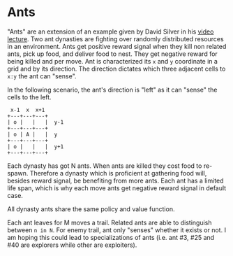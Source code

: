 # Ants
"Ants" are an extension of an example given by David Silver in his
[video lecture][david-silver-videolecture-3]. Two ant dynasties are fighting
over randomly distributed resources in an environment. Ants get positive reward
signal when they kill non related ants, pick up food, and deliver food to nest.
They get negative reward for being killed and per move. Ant is characterized
its `x` and `y` coordinate in a grid and by its direction. The direction
dictates which three adjacent cells to `x:y` the ant can "sense".

In the following scenario, the ant's direction is "left" as it can "sense" the
cells to the left.
```text
 x-1  x  x+1
+---+---+---+
| o |   |   |  y-1
+---+---+---+
| o | A |   |  y
+---+---+---+
| o |   |   |  y+1
+---+---+---+
```

Each dynasty has got N ants. When ants are killed they cost food to re-spawn.
Therefore a dynasty which is proficient at gathering food will, besides reward
signal, be benefiting from more ants. Each ant has a limited life span, which is
why each move ants get negative reward signal in default case.

All dynasty ants share the same policy and value function.

Each ant leaves for M moves a trail. Related ants are able to distinguish
between `n in N`. For enemy trail, ant only "senses" whether it exists or not.
I am hoping this could lead to specializations of ants (i.e. ant #3, #25 and
#40 are explorers while other are exploiters).

<!-- Invisible List of References -->
[david-silver-videolecture-3]: https://youtu.be/Nd1-UUMVfz4?t=1771
